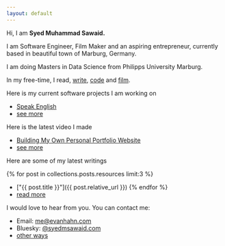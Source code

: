 ```yaml
---
layout: default
---
```


Hi, I am **Syed Muhammad Sawaid.**

I am Software Engineer, Film Maker and an aspiring entrepreneur, currently based in beautiful town of Marburg, Germany.

I am doing Masters in Data Science from Philipps University Marburg.

In my free-time, I read, [write](posts), [code](software) and [film](film).

Here is my current software projects I am working on
- [Speak English](/software/speak-english)
- [see more](/software)

Here is the latest video I made
- [Building My Own Personal Portfolio Website](https://www.youtube.com/watch?v=YjgmT3Lmaqc)
- [see more](/film)

Here are some of my latest writings

{% for post in collections.posts.resources limit:3 %}
- ["{{ post.title }}"]({{ post.relative_url }})
{% endfor %}
- [read more](/posts)

I would love to hear from you. You can contact me:

- Email: me@evanhahn.com
- Bluesky: [@syedmsawaid.com](https://bsky.app/profile/syedmsawaid.com)
- [other ways](/contact)